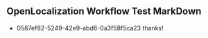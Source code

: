## OpenLocalization Workflow Test MarkDown
* 0587ef82-5249-42e9-abd6-0a3f58f5ca23 thanks!

<!--HONumber=Sep16_HO1-->


